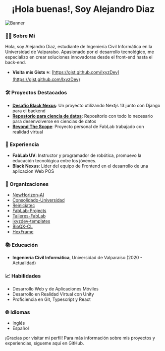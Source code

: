 <h1 align="center">¡Hola buenas!, Soy Alejandro Diaz</h1>

![Banner](./img/Banner.png)


### 👨‍💻 Sobre Mí
Hola, soy Alejandro Diaz, estudiante de Ingeniería Civil Informática en la Universidad de Valparaíso. Apasionado por el desarrollo tecnológico, me especializo en crear soluciones innovadoras desde el front-end hasta el back-end.

* **Visita mis Gists ⭐**: [https://gist.github.com/IxyzDev](https://gist.github.com/IxyzDev)

### 🛠️ Proyectos Destacados
- **[Desafio Black Nexus](https://github.com/IxyzDev/Django-Nextjs14-CRUD)**: Un proyecto utilizando Nextjs 13 junto con Django para el backend
- **[Repostorio para ciencia de datos](https://github.com/IxyzDev/UV-Ciencia_de_datos)**: Repositorio con todo lo necesario para desenvolverse en ciencias de datos
- **[Beyond The Scope](https://github.com/IxyzDev/BeyondTheScope)**: Proyecto personal de FabLab trabajado con realidad virtual

### 💼 Experiencia
- **FabLab UV**: Instructor y programador de robótica, promuevo la educación tecnológica entre los jóvenes.
- **Black Nexus**: Lider del equipo de Frontend en el desarrollo de una aplicacion Web POS

### 🏢 Organizaciones

<!-- ORGANIZATIONS_START -->
- [NewHorizon-AI](https://github.com/NewHorizon-AI)
- [Consolidado-Universidad](https://github.com/Consolidado-Universidad)
- [Reiniciatec](https://github.com/Reiniciatec)
- [FabLab-Projects](https://github.com/FabLab-Projects)
- [Talleres-FabLab](https://github.com/Talleres-FabLab)
- [ixyzdev-templates](https://github.com/ixyzdev-templates)
- [BioQX-CL](https://github.com/BioQX-CL)
- [HexFrame](https://github.com/HexFrame)
<!-- ORGANIZATIONS_END -->


### 📚 Educación
- **Ingeniería Civil Informática**, Universidad de Valparaíso (2020 - Actualidad)

### 📈 Habilidades
- Desarrollo Web y de Aplicaciones Móviles
- Desarrollo en Realidad Virtual con Unity
- Proficiencia en Git, Typescript y React

### 🌐 Idiomas
- Inglés
- Español

¡Gracias por visitar mi perfil! Para más información sobre mis proyectos y experiencias, sígueme aquí en GitHub.
